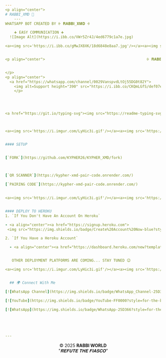 ```yaml
---
<p align="center">
# RABBI_XMD 👋
    ---
WHATSAPP BOT CREATED BY ⨭ 𝐑𝐀𝐁𝐁𝐈_𝐗𝐌𝐃 ⨮

    ➕ EASY COMMUNICATION ➕
  ![Image Alt](https://i.ibb.co/VWr5Zr4J/4ed6779c1a7e.jpg)

<a><img src='https://i.ibb.co/gMwJX8XK/18d6848e8aa7.jpg'/></a><a><img src=''/></a>


<p align="center">                                              ⨭ 𝐑𝐀𝐁𝐁𝐈_𝐗𝐌𝐃 ⨮


</p>
<p align="center"> 
  <a href="https://whatsapp.com/channel/0029VanspvdLtOj55DG0t82Y">
    <img alt=Support height="390" src="https://i.ibb.co/CKQmLGfS/def07e301afe.jpg"> 
    </p>
 
 


<a href="https://git.io/typing-svg"><img src="https://readme-typing-svg.demolab.com?font=Fira+Code&pause=1000&random=false&width=435&lines=THIS+IS+⨭ 𝐑𝐀𝐁𝐁𝐈_𝐗𝐌𝐃 ⨮-+CREATED+BY+RABBI+➕✖️" alt="Typing SVG" /></a>



<a><img src='https://i.imgur.com/LyHic3i.gif'/></a><a><img src='https://i.imgur.com/LyHic3i.gif'/></a>


#### SETUP 


[`FORK`](https://github.com/KYPHER26/KYPHER_XMD/fork)


 
[`QR SCANNER`](https://kypher-xmd-pair-code.onrender.com/)

[`PAIRING CODE`](https://kypher-xmd-pair-code.onrender.com/)
 

<a><img src='https://i.imgur.com/LyHic3i.gif'/></a><a><img src='https://i.imgur.com/LyHic3i.gif'/></a>


#### DEPLOY TO HEROKU 
1. `If You Don't Have An Account On Heroku`

- <a align="center"><a href="https://signup.heroku.com">
 <img src="https://img.shields.io/badge/Create%20Account%20Now-blue?style=for-the-badge&logo=heroku" width="220" height="38.45"/></a></p>

2. `If You Have a Heroku Account`

  - <a align="center"><a href="https://dashboard.heroku.com/new?template=https://github.com/KYPHER26/KYPHER_XMD"> <img src="https://img.shields.io/badge/DEPLOY%20NOW-blue?style=for-the-badge&logo=heroku" width="220" height="38.45"/></a></p>


   OTHER DEPLOYMENT PLATFORMS ARE COMING... STAY TUNED 😉

<a><img src='https://i.imgur.com/LyHic3i.gif'/></a><a><img src='https://i.imgur.com/LyHic3i.gif'/></a>


  ## 🌍 Connect With Me

[![WhatsApp Channel](https://img.shields.io/badge/WhatsApp_Channel-25D366?style=for-the-badge&logo=whatsapp&logoColor=white)](https://whatsapp.com/channel/0029Vb1xfwQ2phHULSp4Iv3p)

[![YouTube](https://img.shields.io/badge/YouTube-FF0000?style=for-the-badge&logo=youtube&logoColor=white)](https://www.youtube.com/@rabbi.world.official)

[![WhatsApp](https://img.shields.io/badge/WhatsApp-25D366?style=for-the-badge&logo=whatsapp&logoColor=white)](https://wa.me/message/PO5R6CO7HDJQD1)




    
---
```

<p align="center">
  © 2025 <strong>RABBI WORLD</strong><br>
  <em>"𝐑𝐄𝐅𝐔𝐓𝐄 𝐓𝐇𝐄 𝐅𝐈𝐀𝐒𝐂𝐎"</em>
</p>
